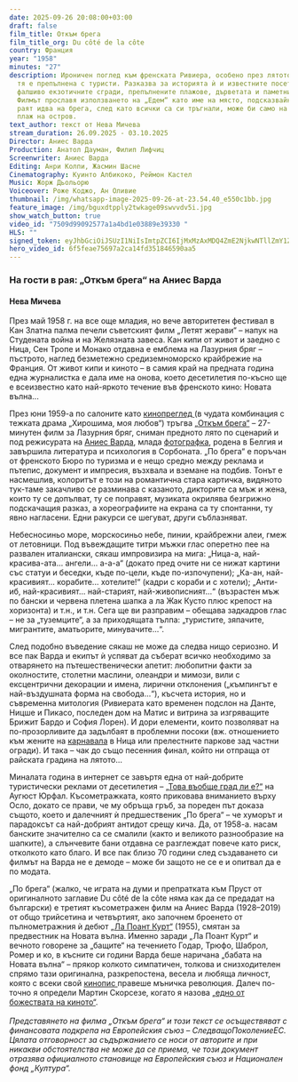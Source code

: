 ```yaml
---
date: 2025-09-26 20:08:00+03:00
draft: false
film_title: Откъм брега
film_title_org: Du côté de la côte
country: Франция
year: "1958"
minutes: "27"
description: Ироничен поглед към френската Ривиера, особено през лятото, когато
  тя е препълнена с туристи. Разказва за историята ѝ и известните посетители,
  фалшиво екзотичните сгради, препълнените плажове, дърветата и паметниците.
  Филмът прославя използването на „Едем“ като име на място, подсказвайки, че
  раят идва на брега, след като всички са си тръгнали, може би само на отдалечен
  плаж на остров.
text_author: текст от Нева Мичева
stream_duration: 26.09.2025 - 03.10.2025
Director: Аниес Варда
Production: Анатол Дауман, Филип Лифчиц
Screenwriter: Аниес Варда
Editing: Анри Колпи, Жасмин Шасне
Cinematography: Куинто Албикоко, Реймон Кастел
Music: Жорж Дьольорю
Voiceover: Роже Коджо, Ан Оливие
thumbnail: /img/whatsapp-image-2025-09-26-at-23.54.40_e550c1bb.jpg
feature_image: /img/bguxdtpply2twkage09swvvdv5i.jpg
show_watch_button: true
video_id: "7509d99092577a1a4bd1e03889e39330 "
HLS: ""
signed_token: eyJhbGciOiJSUzI1NiIsImtpZCI6IjMxMzAxMDQ4ZmE2NjkwNTllZmY1ZjFiNGFiNmQxOGMwIn0.eyJzdWIiOiI3NTA5ZDk5MDkyNTc3YTFhNGJkMWUwMzg4OWUzOTMzMCIsImtpZCI6IjMxMzAxMDQ4ZmE2NjkwNTllZmY1ZjFiNGFiNmQxOGMwIiwiZXhwIjoiMTc1OTA2ODk0NiIsIm5iZiI6IjE3NTg5Nzg5NDciLCJhY2Nlc3NSdWxlcyI6W3siYWN0aW9uIjoiYWxsb3ciLCJ0eXBlIjoiaXAuZ2VvaXAuY291bnRyeSIsImNvdW50cnkiOlsiQkciXX0seyJhY3Rpb24iOiJibG9jayIsInR5cGUiOiJhbnkifV19.JBruU21xDGKUBAgQ0MIab3IS-kydc8xP6oVuNgeMBV1wGwh3wOruOhp7p8UiNUaYpgQUBN5hxE9Luufz7R9G_ZLnUH6ZdIBkl7d_L8o4LTDskimNK6aFdtwfq5unb9IdH_afjfuouGSN84TL3TG0cqGq_P-h6vuD4eUC9jw8mL370nljIYbuinCWx5u03f_ssl6oBX4cZnjQS0McDDM_Ekvyv4I6a99eRc-csOIgiuwM7sou_xQKQVmffZdltkc3M7QnHn_h0XKfpup6x5iMiMuGVI_EkKGCy1QR2n-r3FUMbf0xFi3cTohCPysiGGgCsirfPpulwFOTvilsHZ09xA
hero_video_id: 6f5feae75697a2ca14fd351846590aa5
---
```

### На гости в рая: „Откъм брега“ на Аниес Варда

#### Нева Мичева

През май 1958 г. на все още младия, но вече авторитетен фестивал в Кан Златна палма печели съветският филм „Летят жерави“ – напук на Студената война и на Желязната завеса. Кан кипи от живот и заедно с Ница, Сен Тропе и Монако отдавна е емблема на Лазурния бряг – пъстрото, наглед безметежно средиземноморско крайбрежие на Франция. От живот кипи и киното – в самия край на предната година една журналистка е дала име на онова, което десетилетия по-късно ще е всеизвестно като най-яркото течение във френското кино: Новата вълна...

През юни 1959-а по салоните като [кинопреглед ](https://ibl.bas.bg/rbe/lang/bg/%D0%BA%D0%B8%D0%BD%D0%BE%D0%BF%D1%80%D0%B5%D0%B3%D0%BB%D0%B5%D0%B4/)(в чудата комбинация с тежката драма „Хирошима, моя любов“) тръгва [„Oткъм брега“](https://www.imdb.com/title/tt0051561) – 27-минутен филм за Лазурния бряг, сниман предното лято по сценарий и под режисурата на [Аниес Варда](https://filmsociety.bg/festivali/karlovi-vari-2019-varda-spored-anies), млада [фотографка](https://www.theguardian.com/film/2025/apr/11/agnes-vardas-paris-photographs), родена в Белгия и завършила литература и психология в Сорбоната. „По брега“ е поръчан от френското Бюро по туризма и е нещо средно между реклама и пътепис, документ и импресия, възхвала и вземане на подбив. Тонът е насмешлив, колоритът е този на романтична стара картичка, видяното тук-таме закачливо се разминава с казаното, дикторите са мъж и жена, които ту се допълват, ту се поправят, музиката окрилява безгрижно подскачащия разказ, а хореографиите на екрана са ту спонтанни, ту явно нагласени. Едни ракурси се шегуват, други съблазняват.

Небесносиньо море, морскосиньо небе, пинии, крайбрежни алеи, гмеж от летовници. Под въвеждащите титри мъжки глас оперетно пее на развален италиански, сякаш импровизира на мига: „Ница-а, най-красива-ата... ангели... а-а-а“ (докато пред очите ни се нижат картини със статуи и беседки, къде по-цели, къде по-изпочупени); „Ка-ан, най-красивият... корабите... хотелите!“ (кадри с кораби и с хотели); „Анти-иб, най-красивият... най-старият, най-живописният...“ (възрастен мъж по бански и червена плетена шапка а ла Жак Кусто плюс крепост на хоризонта) и т.н., и т.н. Сега ще ви разправим – обещава задкадров глас – не за „туземците“, а за приходящата тълпа: „туристите, зяпачите, мигрантите, аматьорите, минувачите...“.

След подобно въведение сякаш не може да следва нищо сериозно. И все пак Варда и екипът ѝ успяват да съберат всичко необходимо за отварянето на пътешественически апетит: любопитни факти за околностите, столетни маслини, олеандри и мимози, вили с ексцентрични декорации и имена, лирични отклонения („къмпингът е най-въздушната форма на свобода...“), късчета история, но и съвременна митология (Ривиерата като временен подслон на Данте, Ницше и Пикасо, последен дом на Матис и витрина за изгряващите Брижит Бардо и София Лорен). И дори елементи, които позволяват на по-прозорливите да задълбаят в проблемни посоки (вж. отношението към жените на [карнавала](https://www.maifeminism.com/regarding-violence-du-cote-de-la-cote-and-vardas-politics-of-disregard/) в Ница или прелестните паркове зад частни огради). И така – чак до също песенния финал, който ни отпраща от райската градина на лятото...

Миналата година в интернет се завъртя една от най-добрите туристически реклами от десетилетия – [„Това въобще град ли е?“](https://youtu.be/8vhD59ac7nw) на Аугюст Юрфал. Късометражката, която приковава вниманието върху Осло, докато се прави, че му обръща гръб, за пореден път доказа същото, което и далечният ѝ предшественик „По брега“ – че хуморът и парадоксът са най-добрият антидот срещу кича. Да, от 1958-а. насам банските значително са се смалили (както и великото разнообразие на шапките), а слънчевите бани отдавна се разглеждат повече като риск, отколкото като благо. И все пак близо 70 години след създаването си филмът на Варда не е демоде – може би защото не се е и опитвал да е по модата.

„По брега“ (жалко, че играта на думи и препратката към Пруст от оригиналното заглавие Du côté de la côte няма как да се предадат на български) е третият късометражен филм на Аниес Варда (1928–2019) от общо трийсетина и четвъртият, ако започнем броенето от пълнометражния ѝ дебют [„Ла Поант Курт“](https://www.imdb.com/title/tt0048499/) (1955), смятан за предвестник на Новата вълна. Именно заради „Ла Поант Курт“ и вечното говорене за „бащите“ на течението Годар, Трюфо, Шаброл, Ромер и ко, в късните си години Варда беше наричана „бабата на Новата вълна“ – прякор колкото симпатичен, толкова и снизходителен спрямо тази оригинална, разкрепостена, весела и любяща личност, която с всеки свой [кинопис ](https://filmsociety.bg/filmi/avtori/san-sebastian-2017-litza-mesta)правеше мъничка революция. Далеч по-точно я определи Мартин Скорсезе, когато я назова [„едно от божествата на киното“](https://www.hollywoodreporter.com/news/general-news/telluride-martin-scorsese-calls-agnes-varda-one-gods-at-fest-tribute-1235935/).\
\
*Представянето на филма „Oткъм брега“ и този текст се осъществяват с финансовата подкрепа на Европейския съюз – СледващоПоколениеЕС. Цялата отговорност за съдържанието се носи от авторите и при никакви обстоятелства не може да се приема, че този документ отразява официалното становище на Европейския съюз и Национален фонд „Култура“.*
